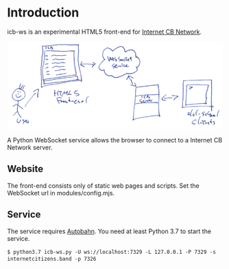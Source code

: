# Introduction

icb-ws is an experimental HTML5 front-end for [Internet CB Network](http://www.icb.net/).

![alt text](media/architecture.png "architecture")

A Python WebSocket service allows the browser to connect to a Internet CB Network server.

## Website

The front-end consists only of static web pages and scripts. Set the WebSocket url in modules/config.mjs.

## Service

The service requires [Autobahn](https://github.com/crossbario/autobahn-python/). You need at least Python 3.7 to start the service.

	$ python3.7 icb-ws.py -U ws://localhost:7329 -L 127.0.0.1 -P 7329 -s internetcitizens.band -p 7326
